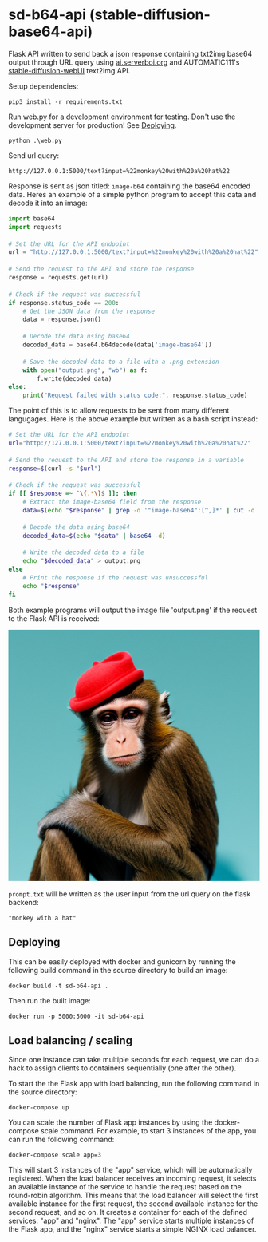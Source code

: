 # sd-b64-api (stable-diffusion-base64-api)

Flask API written to send back a json response containing txt2img base64 output through URL query using [ai.serverboi.org](https://ai.serverboi.org) and AUTOMATIC111's [stable-diffusion-webUI](https://github.com/AUTOMATIC1111/stable-diffusion-webui/wiki/API) text2img API.

Setup dependencies:

```
pip3 install -r requirements.txt
```

Run web.py for a development environment for testing. Don't use the development server for production! See [Deploying](#deploying).

```
python .\web.py
```

Send url query:

```
http://127.0.0.1:5000/text?input=%22monkey%20with%20a%20hat%22
```

Response is sent as json titled: `image-b64` containing the base64 encoded data. Heres an example of a simple python program to accept this data and decode it into an image:

```python
import base64
import requests

# Set the URL for the API endpoint
url = "http://127.0.0.1:5000/text?input=%22monkey%20with%20a%20hat%22"

# Send the request to the API and store the response
response = requests.get(url)

# Check if the request was successful
if response.status_code == 200:
    # Get the JSON data from the response
    data = response.json()

    # Decode the data using base64
    decoded_data = base64.b64decode(data['image-base64'])

    # Save the decoded data to a file with a .png extension
    with open("output.png", "wb") as f:
        f.write(decoded_data)
else:
    print("Request failed with status code:", response.status_code)
```

The point of this is to allow requests to be sent from many different langugages. Here is the above example but written as a bash script instead:

```bash
# Set the URL for the API endpoint
url="http://127.0.0.1:5000/text?input=%22monkey%20with%20a%20hat%22"

# Send the request to the API and store the response in a variable
response=$(curl -s "$url")

# Check if the request was successful
if [[ $response =~ ^\{.*\}$ ]]; then
    # Extract the image-base64 field from the response
    data=$(echo "$response" | grep -o '"image-base64":[^,]*' | cut -d ':' -f 2- | tr -d '"')

    # Decode the data using base64
    decoded_data=$(echo "$data" | base64 -d)

    # Write the decoded data to a file
    echo "$decoded_data" > output.png
else
    # Print the response if the request was unsuccessful
    echo "$response"
fi

```

Both example programs will output the image file 'output.png' if the request to the Flask API is received:

![program outputs the image](/static/output.png "decoded base64 image from url query")

`prompt.txt` will be written as the user input from the url query on the flask backend:
```
"monkey with a hat"
```
## Deploying

This can be easily deployed with docker and gunicorn by running the following build command in the source directory to build an image:

```
docker build -t sd-b64-api .
```

Then run the built image:

```
docker run -p 5000:5000 -it sd-b64-api
```
## Load balancing / scaling

Since one instance can take multiple seconds for each request, we can do a hack to assign clients to containers sequentially (one after the other).

To start the the Flask app with load balancing, run the following command in the source directory:

```
docker-compose up
```
You can scale the number of Flask app instances by using the docker-compose scale command. For example, to start 3 instances of the app, you can run the following command:

```
docker-compose scale app=3
```

This will start 3 instances of the "app" service, which will be automatically registered. When the load balancer receives an incoming request, it selects an available instance of the service to handle the request based on the round-robin algorithm. This means that the load balancer will select the first available instance for the first request, the second available instance for the second request, and so on.
It creates a container for each of the defined services: "app" and "nginx". The "app" service starts multiple instances of the Flask app, and the "nginx" service starts a simple NGINX load balancer.
